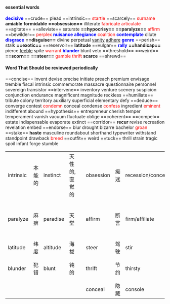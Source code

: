 #### essential words
<b><mark style="background: transparent; color: blue">decisive</mark></b> ==crude== plead ==intrinsic== <mark style="background: transparent; color: red">startle</mark> ==scarcely== <mark style="background: transparent; color: red">surname</mark> **amiable** **formidable** **==obsession==** illiterate <mark style="background: transparent; color: red">fabricate</mark> <mark style="background: transparent; color: red">articulate</mark> ==agitate== ==alleviate== saturate **==hypocrisy==** **==paralyze==** <mark style="background: transparent; color: red">affirm</mark> ==bewilder== <mark style="background: transparent; color: red">perplex</mark> <b><mark style="background: transparent; color: blue">nuisance</mark></b> <b><mark style="background: transparent; color: blue">allegiance</mark></b> <mark style="background: transparent; color: red">coalition</mark> <b><mark style="background: transparent; color: blue">contemplate</mark></b> dilute <b><mark style="background: transparent; color: blue">disgrace</mark></b> **==disguise==** divine perpetual <u>vanity</u> <u>adhere</u> <b><mark style="background: transparent; color: blue">genre</mark></b> ==perish== stalk **==exotic==** ==reservoir== **latitude** ==vulgar== <b><mark style="background: transparent; color: blue">rally</mark></b> **==handicap==** pierce <u>feeble</u> spite <mark style="background: transparent; color: red">warrant</mark> <b><mark style="background: transparent; color: blue">blunder</mark></b> blunt veto ==threshold== ==weird== **==scorn==** **==steer==** <mark style="background: transparent; color: red">gamble</mark> <mark style="background: transparent; color: red">thrift</mark> **scarce** ==shrewd== 

#### Word That Should be reviewed periodically
==concise== invent devise precise initiate preach premium envisage tremble fiscal intrinsic commemorate massacre questionnaire personnel sovereign transistor ==intervene== inventory venture scenery suspicion conjunction endurance magnificent magnitude reckless ==humiliate== tribute colony territory auxiliary superficial elementary defy ==deduce== converge contest <mark style="background: transparent; color: red">condemn</mark> conceal condense <mark style="background: transparent; color: red">confess</mark> ingredient <mark style="background: transparent; color: red">eminent</mark> indifferent abound ==hypothesis== entrepreneur cherish temper temperament vanish vacuum fluctuate oblige ==coherent== ==compel== estate indispensable evaporate extinct ==corridor== **recur** revise recreation revelation embed ==endorse== blur drought bizarre bachelor <mark style="background: transparent; color: red">groan</mark> ==stake== **haste** masculine roundabout shorthand typewriter withstand standpoint drawback <mark style="background: transparent; color: red">breed</mark> ==outfit== weird ==tuck== thrill strain tragic spoil infant forge stumble 

|  |  |  |  |  |  |  |  |  |
| ---- | ---- | ---- | ---- | ---- | ---- | ---- | ---- | ---- |
| intrinsic | 本能的 | instinct | 天性的, 直觉的 |  | obsession | 痴迷 | recession/concession | 经济衰退/让步 |
| paralyze | 麻痹 | paradise | 天堂 |  | affirm | 断言 | firm/affiliate | 坚定地/附属 |
| latitude | 纬度 | altitude | 海拔 |  | steer | 驾驶 | stir | 搅拌 |
| blunder  | 犯错 | blunt  | 钝的 |  | thrift | 节约 | thirsty | 口渴的 |
|  |  |  |  |  | conceal  | 隐藏 | console | 安慰 |

